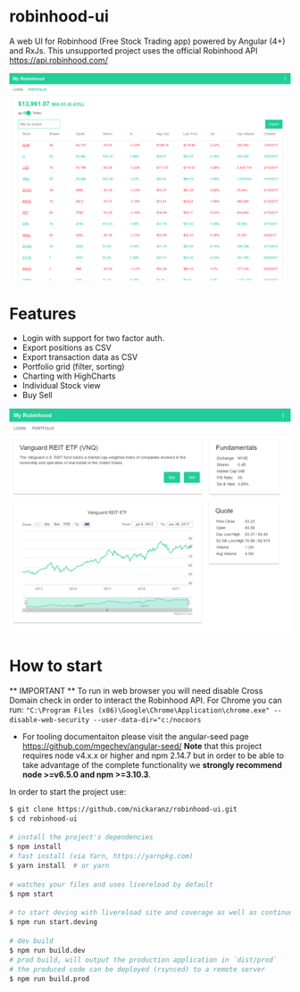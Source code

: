 # robinhood-ui
 A web UI for Robinhood (Free Stock Trading app) powered by Angular (4+) and RxJs. This unsupported project uses the official Robinhood API https://api.robinhood.com/ 
 
![Robinhood Portfolio](src/client/assets/grid.PNG "Robinhood Portfolio")

# Features
* Login with support for two factor auth.
* Export positions as CSV
* Export transaction data as CSV
* Portfolio grid (filter, sorting)
* Charting with HighCharts
* Individual Stock view
* Buy Sell

![Robinhood Portfolio](src/client/assets/instrument.PNG "Robinhood Portfolio")

# How to start

** IMPORTANT ** To run in web browser you will need disable Cross Domain check in order to interact the Robinhood API. For Chrome you can run:
`"C:\Program Files (x86)\Google\Chrome\Application\chrome.exe" --disable-web-security --user-data-dir="c:/nocoors`

* For tooling documentaiton please visit the angular-seed page https://github.com/mgechev/angular-seed/ 
**Note** that this project requires node v4.x.x or higher and npm 2.14.7 but in order to be able to take advantage of the complete functionality we **strongly recommend node >=v6.5.0 and npm >=3.10.3**.

In order to start the project use:

```bash
$ git clone https://github.com/nickaranz/robinhood-ui.git
$ cd robinhood-ui

# install the project's dependencies
$ npm install
# fast install (via Yarn, https://yarnpkg.com)
$ yarn install  # or yarn

# watches your files and uses livereload by default
$ npm start

# to start deving with livereload site and coverage as well as continuous testing
$ npm run start.deving

# dev build
$ npm run build.dev
# prod build, will output the production application in `dist/prod`
# the produced code can be deployed (rsynced) to a remote server
$ npm run build.prod
